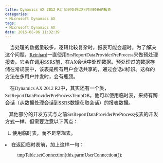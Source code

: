 ```yaml
---
title: Dynamics AX 2012 R2 如何处理运行时间较长的报表
categories:
- Microsoft Dynamics AX
tags:
- Microsoft Dynamics AX
date: 2015-08-06 11:32:39
---
```


<font size="3" face="微软雅黑">&nbsp;&nbsp;&nbsp; 当处理的数据量较多，逻辑比较复杂时，报表可能会超时。为了解决这个问题，[Reinhard](http://reinhardhsu.com)一直使用SrsReportDataProviderPreProcess来做预处理报表。它会在调用SSRS前，在AX会话中处理数据。预处理过的数据存储在常规表中，该表是所有用户会话共享的，通过会话id标识。这样的方法在多用户并发时，会有瓶颈。</font>

<font size="3" face="微软雅黑">&nbsp;&nbsp;&nbsp; 在Dynamics AX 2012 R2中，其实还有一个类，SrsReportDataProviderPreProcessTempDB，他可以使用临时表，来持有跨会话（从数据处理会话到SSRS数据获取会话）的报表数据。</font>

<font size="3" face="微软雅黑">&nbsp;&nbsp; 其他部分的开发方式与之前SrsReportDataProviderPreProcess报表的开发方式一样，但需要注意以下两点：</font>

1.  <font size="3" face="微软雅黑">使用临时表，而不是常规表。 </font>
<li><font size="3" face="微软雅黑">在返回临时表前，加上这样一句： </font>

<font size="3" face="微软雅黑">&nbsp;&nbsp;&nbsp;&nbsp;&nbsp;&nbsp;&nbsp;&nbsp;&nbsp; tmpTable.setConnection(this.parmUserConnection());</font>

<font size="3" face="微软雅黑"></font>
